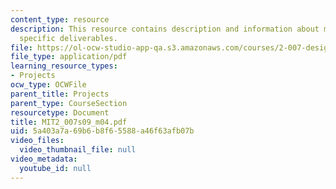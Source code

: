 ```yaml
---
content_type: resource
description: This resource contains description and information about milestone 2
  specific deliverables.
file: https://ol-ocw-studio-app-qa.s3.amazonaws.com/courses/2-007-design-and-manufacturing-i-spring-2009/5a403a7a69b6b8f65588a46f63afb07b_MIT2_007s09_m04.pdf
file_type: application/pdf
learning_resource_types:
- Projects
ocw_type: OCWFile
parent_title: Projects
parent_type: CourseSection
resourcetype: Document
title: MIT2_007s09_m04.pdf
uid: 5a403a7a-69b6-b8f6-5588-a46f63afb07b
video_files:
  video_thumbnail_file: null
video_metadata:
  youtube_id: null
---
```

